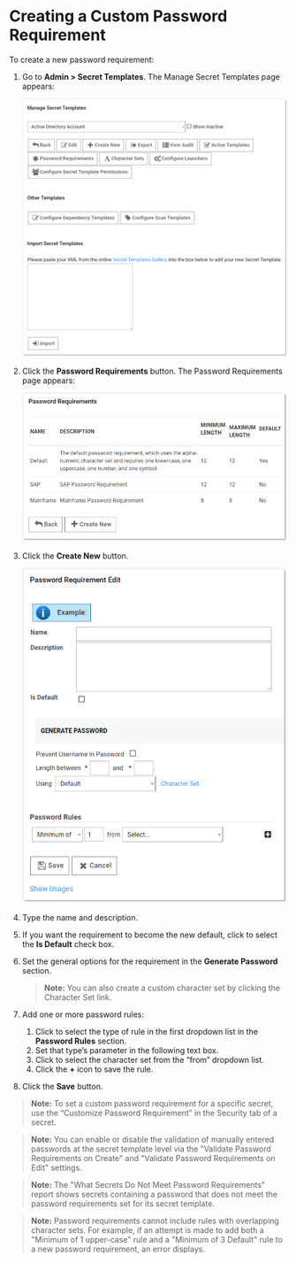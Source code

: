 [title]: # (Creating a Custom Password Requirement)
[tags]: # (Template)
[priority]: # (10)

# Creating a Custom Password Requirement

To create a new password requirement:

1. Go to **Admin \> Secret Templates**. The Manage Secret Templates page appears:

   ![1567710946389](images/1567710946389.png)

1. Click the **Password Requirements** button. The Password Requirements page appears:

   ![1567712171025](images/1567712171025.png)

1. Click the **Create New** button.

   ![1567712261212](images/1567712261212.png)

1. Type the name and description.

1. If you want the requirement to become the new default, click to select the **Is Default** check box.

1. Set the general options for the requirement in the **Generate Password** section.

   > **Note:** You can also create a custom character set by clicking the Character Set link.

1. Add one or more password rules:

   1. Click to select the type of rule in the first dropdown list in the **Password Rules** section.
   1. Set that type’s parameter in the following text box.
   1. Click to select the character set from the “from” dropdown list.
   1. Click the **+** icon to save the rule.

1. Click the **Save** button.

> **Note:** To set a custom password requirement for a specific secret, use the “Customize Password Requirement” in the Security tab of a secret.

> **Note:** You can enable or disable the validation of manually entered passwords at the secret template level via the "Validate Password Requirements on Create" and "Validate Password Requirements on Edit" settings.

> **Note:** The "What Secrets Do Not Meet Password Requirements" report shows secrets containing a password that does not meet the password requirements set for its secret template.

> **Note:** Password requirements cannot include rules with overlapping character sets. For example, if an attempt is made to add both a "Minimum of 1 upper-case" rule and a "Minimum of 3 Default" rule to a new password requirement, an error displays.
